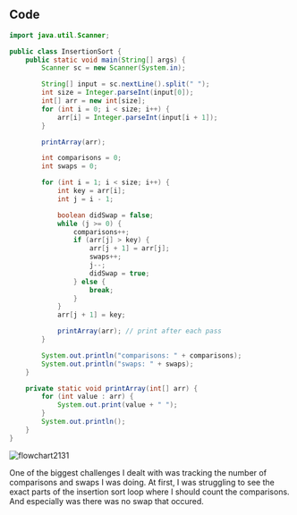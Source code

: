 ## Code

```Java
import java.util.Scanner;

public class InsertionSort {
    public static void main(String[] args) {
        Scanner sc = new Scanner(System.in);

        String[] input = sc.nextLine().split(" ");
        int size = Integer.parseInt(input[0]);
        int[] arr = new int[size];
        for (int i = 0; i < size; i++) {
            arr[i] = Integer.parseInt(input[i + 1]);
        }

        printArray(arr);

        int comparisons = 0;
        int swaps = 0;

        for (int i = 1; i < size; i++) {
            int key = arr[i];
            int j = i - 1;

            boolean didSwap = false;
            while (j >= 0) {
                comparisons++;
                if (arr[j] > key) {
                    arr[j + 1] = arr[j];
                    swaps++;
                    j--;
                    didSwap = true;
                } else {
                    break;
                }
            }
            arr[j + 1] = key;

            printArray(arr); // print after each pass
        }

        System.out.println("comparisons: " + comparisons);
        System.out.println("swaps: " + swaps);
    }

    private static void printArray(int[] arr) {
        for (int value : arr) {
            System.out.print(value + " ");
        }
        System.out.println();
    }
}
```

![flowchart2131](https://github.com/user-attachments/assets/3e5cfc0a-dabe-46c0-a267-cc4484b24165)

One of the biggest challenges I dealt with was tracking the number of comparisons and swaps I was doing. At first, I was struggling to see the exact parts of the insertion
sort loop where I should count the comparisons. And especially was there was no swap that occured.

